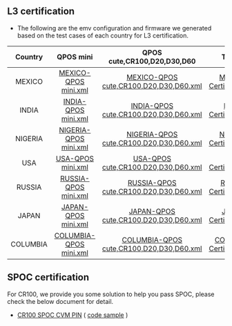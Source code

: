 ## L3 certification

- The following are the emv configuration and firmware we generated based on the test cases of each country for L3 certification.

| Country  |                QPOS mini                 |       QPOS cute,CR100,D20,D30,D60        |                 TPP File                 |          Firmware                 |
| :------: | :--------------------------------------: | :--------------------------------------: | :--------------------------------------: |:--------------------------------------: |
|  MEXICO  | [MEXICO-QPOS mini.xml](https://drive.google.com/file/d/1pYeE2yHs-67nTJKPergXZlZweBz3Mhmb/view?usp=sharing) | [MEXICO-QPOS cute,CR100,D20,D30,D60.xml](https://drive.google.com/file/d/1ErlMSghZBJASHXwQq5ah9GMfn4p5k-HG/view?usp=sharing) | [MEXICO-Certification.tpp](https://drive.google.com/file/d/1DFF99eeCqj-X8OQoIXU-Tb1PYXNJ8BAS/view?usp=sharing) |[MEXICO-Firmware](https://drive.google.com/drive/folders/1dATHQbkTj1fIsMjeE6TfNvowkWS5L9NL?usp=sharing)|
|  INDIA   | [INDIA-QPOS mini.xml](https://drive.google.com/file/d/1wK-lsDrR6Czl4Et6jKFp-zoJEK_ogtsH/view?usp=sharing) | [INDIA-QPOS cute,CR100,D20,D30,D60.xml](https://drive.google.com/file/d/1X6G8qjv3Yfxdid31SgV4MKt-PyhlssRq/view?usp=sharing) | [INDIA-Certification.tpp](https://drive.google.com/file/d/1PDvUkz2KIzj2lZPBNSHF6NodpLZCdlfX/view?usp=sharing) |[INDIA-Firmware](https://drive.google.com/drive/folders/1CYvnOAqmVaa9yIcSm5HKz9p-vjbq32nm?usp=sharing)|
| NIGERIA  | [NIGERIA-QPOS mini.xml](https://drive.google.com/file/d/1CCkr10VhdsxJIKXdGeI2ZNhOU3wyouZx/view?usp=sharing) | [NIGERIA-QPOS cute,CR100,D20,D30,D60.xml](https://drive.google.com/file/d/17ICePh4n4nKlvQv4vfIdtCDIvuZ8TpMX/view?usp=sharing) | [NIGERIA-Certification.tpp](https://drive.google.com/file/d/1vuCC6YxdqM2Xf4uNsNMauQiZGkdlGRSX/view?usp=sharing) |[NIGERIA-Firmware](https://drive.google.com/drive/folders/157xxR8Xhr__IS6JM-pUGUCZXQR5ZBwC7?usp=sharing)|
|   USA    | [USA-QPOS mini.xml](https://drive.google.com/file/d/1J_aEnQIDyaeGGv7Ql3jCVxv811p_9ID2/view?usp=sharing) | [USA-QPOS cute,CR100,D20,D30,D60.xml](https://drive.google.com/file/d/16sKNysCJEuhP7tstGKK48mmVZ-1XSJFT/view?usp=sharing) | [USA-Certification.tpp](https://drive.google.com/file/d/1LwN3uAK8Tp67qBApLNgZRqg50-lzhdJO/view?usp=sharing) |[USA-Firmware](https://drive.google.com/drive/folders/19c-7yxkBWSNLZBfnkIDrqaJkiVsDp64f?usp=sharing)|
|  RUSSIA  | [RUSSIA-QPOS mini.xml](https://drive.google.com/file/d/1BO4GJin5FbRmAeP1gXQYwKLjmetNxZVm/view?usp=sharing) | [RUSSIA-QPOS cute,CR100,D20,D30,D60.xml](https://drive.google.com/file/d/1DnqLptWGwl7MZwQd-ha8po-7zjNuOMoX/view?usp=sharing) | [RUSSIA-Certification.tpp](https://drive.google.com/file/d/1NxL2CkdQxlV2SSj9CjdhkgwaO6MsKVA0/view?usp=sharing) |[RUSSIA-Firmware](https://drive.google.com/drive/folders/15vodLXwsEYPpyuW7VpGdNmn9wQYWPsxz?usp=sharing)|
|  JAPAN   | [JAPAN-QPOS mini.xml](https://drive.google.com/file/d/1yqH8Yw1IewfuzoV3B_tjc7OqCLW_di7y/view?usp=sharing) | [JAPAN-QPOS cute,CR100,D20,D30,D60.xml](https://drive.google.com/file/d/1ue9RNMKHhOgYMbUeiPrkNgQ1VGINMV8e/view?usp=sharing) | [JAPAN-Certification.tpp](https://drive.google.com/file/d/1ZW_6LqFkFkX4XDjSwavGrJTEHFKfwJir/view?usp=sharing) |[JAPAN-Firmware](https://drive.google.com/drive/folders/1qPLobdOOjJ-FcgT3SUiVs7lq86VKZxxI?usp=sharing)|
| COLUMBIA | [COLUMBIA-QPOS mini.xml](https://drive.google.com/file/d/10BE7KojYN8xr1mpENrCY4QSKHFE3BHbN/view?usp=sharing) | [COLUMBIA-QPOS cute,CR100,D20,D30,D60.xml](https://drive.google.com/file/d/1jTnsSF-6bDEa4DaQUGfFDFIk81RoLj96/view?usp=sharing) | [COLUMBIA-Certification.tpp](https://drive.google.com/file/d/1hckep5SLOcBM2y3Gr0xG74wDv3uBIqgz/view?usp=sharing) |[COLUMBIA-Firmware](https://drive.google.com/drive/folders/1NG9WfmWptle3CsaEIvVOa_OVwvdZmBDO?usp=sharing)|

## SPOC certification

For CR100, we provide you some solution to help you pass SPOC, please check the below document for detail. 

- [CR100 SPOC CVM PIN](https://gitlab.com/dspread/FAQs_Document/-/blob/master/documents/dspread%20cvm%20pin.pdf?ref_type=heads)
( [code sample](https://drive.google.com/file/d/13MO8Y9h8wOk7udPOQtbweYkDaO9MY5cT/view?usp=sharing) )